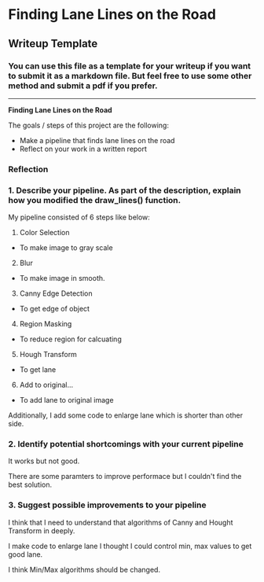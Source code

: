 # **Finding Lane Lines on the Road** 

## Writeup Template

### You can use this file as a template for your writeup if you want to submit it as a markdown file. But feel free to use some other method and submit a pdf if you prefer.

---

**Finding Lane Lines on the Road**

The goals / steps of this project are the following:
* Make a pipeline that finds lane lines on the road
* Reflect on your work in a written report



### Reflection

### 1. Describe your pipeline. As part of the description, explain how you modified the draw_lines() function.

My pipeline consisted of 6 steps like below:
1. Color Selection
 - To make image to gray scale
2. Blur
 - To make image in smooth.
3. Canny Edge Detection
 - To get edge of object
4. Region Masking
 - To reduce region for calcuating
5. Hough Transform
 - To get lane
6. Add to original...
 - To add lane to original image

Additionally, I add some code to enlarge lane which is shorter than other side.


### 2. Identify potential shortcomings with your current pipeline

It works but not good.

There are some paramters to improve performace but I couldn't find the best solution.


### 3. Suggest possible improvements to your pipeline

I think that I need to understand that algorithms of Canny and Hought Transform in deeply.

I make code to enlarge lane I thought I could control min, max values to get good lane.

I think Min/Max algorithms should be changed.

